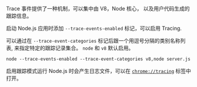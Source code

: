 
Trace 事件提供了一种机制，可以集中由 V8，Node 核心， 以及用户代码生成的跟踪信息。

启动 Node.js 应用时添加 `--trace-events-enabled` 标记，可以启用 Tracing.

可以通过在 `--trace-event-categories` 标记后跟一个用逗号分隔的类别名称列表, 来指定特定的跟踪记录集合。
`node` 和 `v8` 默认启用。

```txt
node --trace-events-enabled --trace-event-categories v8,node server.js
```

启用跟踪模式运行 Node.js 时会产生日志文件，可以在 [`chrome://tracing`](https://www.chromium.org/developers/how-tos/trace-event-profiling-tool) 标签中打开。
